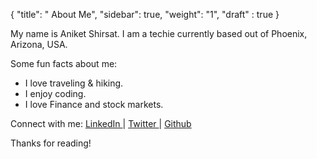 {
    "title": " About Me",
    "sidebar": true,
    "weight": "1",
    "draft" : true
}

<!--
<p class="message">
Hey there! My name is Aniket!
</p>
-->


My name is Aniket Shirsat. I am a techie currently based out of Phoenix, Arizona, USA.

Some fun facts about me:

* I love traveling & hiking.
* I enjoy coding.
* I love Finance and stock markets.


<p>
Connect with me:
<a href="https://www.linkedin.com/in/aniketshirsat/" target='blank'> LinkedIn   </a>  |
<a href="https://twitter.com/an1ke7" target='blank'> Twitter   </a>   |
<a href="https://github.com/an1ke7" target='blank'> Github   </a> </p>

Thanks for reading!
